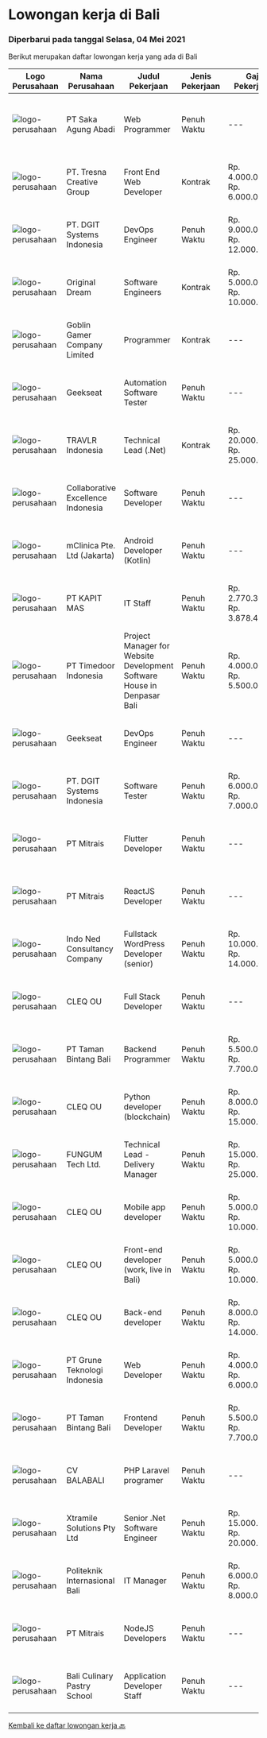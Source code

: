 
  # Lowongan kerja di Bali

  ### Diperbarui pada tanggal Selasa, 04 Mei 2021

  Berikut merupakan daftar lowongan kerja yang ada di Bali

  |Logo Perusahaan | Nama Perusahaan | Judul Pekerjaan | Jenis Pekerjaan | Gaji Pekerjaan | Lokasi | Deskripsi | Tanggal diunggah | Pranala |
  | -------------- | --------------- | --------------- | --------- | --------- | -------------- | ------- | ----------- | ----------- |
  |![logo-perusahaan](https://image-service-cdn.seek.com.au/44d134cb33286cb092145d1999c47ce0a2607b7e/ee4dce1061f3f616224767ad58cb2fc751b8d2dc)|PT Saka Agung Abadi|Web Programmer|Penuh Waktu|---|Denpasar|Skill 1.	Pengembang aplikasi Full Stack (PHP/Laravel,MySQL/PostgreSQL,CSS Framework)2.	Mempunyai dasar pengetahuan dalam menggunakan JavaScript dan...|Minggu, 02 Mei 2021|https://www.jobstreet.co.id/id/job/web-programmer-3515121?token=0~d75b7cb8-36d7-490e-a0a8-8813309c5da5&sectionRank=1&jobId=jobstreet-id-job-3515121|
|![logo-perusahaan](https://image-service-cdn.seek.com.au/a210762491c73cfce5d6ef0963b0b0de1bd6c69a/ee4dce1061f3f616224767ad58cb2fc751b8d2dc)|PT. Tresna Creative Group|Front End Web Developer|Kontrak|Rp. 4.000.000-Rp. 6.000.000|Bali|The Front End Developer will work alongside the Creative Director and/or Designers to help create websites, while at the same time, keeping the user...|Sabtu, 01 Mei 2021|https://www.jobstreet.co.id/id/job/front-end-web-developer-3509097?token=0~d75b7cb8-36d7-490e-a0a8-8813309c5da5&sectionRank=2&jobId=jobstreet-id-job-3509097|
|![logo-perusahaan](https://image-service-cdn.seek.com.au/e93bc75036be941b9c3ff3a55670cb236457b0c4/ee4dce1061f3f616224767ad58cb2fc751b8d2dc)|PT. DGIT Systems Indonesia|DevOps Engineer|Penuh Waktu|Rp. 9.000.000-Rp. 12.000.000|Badung|DevOps Engineer The RoleWe are looking for a DevOps Engineer with excellent Linux system administration and management skills to support our teams...|Senin, 03 Mei 2021|https://www.jobstreet.co.id/id/job/devops-engineer-3522002?token=0~d75b7cb8-36d7-490e-a0a8-8813309c5da5&sectionRank=3&jobId=jobstreet-id-job-3522002|
|![logo-perusahaan](https://image-service-cdn.seek.com.au/d3ae8e1874edee1c10187314a1bc1cb7c641c91e/ee4dce1061f3f616224767ad58cb2fc751b8d2dc)|Original Dream|Software Engineers|Kontrak|Rp. 5.000.000-Rp. 10.000.000|Badung|Smartmates is a Zoho consulting company with offices based in Bali. We help companies use Zoho apps for their business (see www.zoho.com). We're...|Sabtu, 01 Mei 2021|https://www.jobstreet.co.id/id/job/software-engineers-3509463?token=0~d75b7cb8-36d7-490e-a0a8-8813309c5da5&sectionRank=4&jobId=jobstreet-id-job-3509463|
|![logo-perusahaan](https://image-service-cdn.seek.com.au/7f861876d94e0e8f123c58294c25a332f282e295/ee4dce1061f3f616224767ad58cb2fc751b8d2dc)|Goblin Gamer Company Limited|Programmer|Kontrak|---|Bali|Job HighlightsTo develop a logistic system for internal using web application / system.Software system development &amp; programming...|Sabtu, 01 Mei 2021|https://www.jobstreet.co.id/id/job/programmer-4545842/origin/my?token=0~d75b7cb8-36d7-490e-a0a8-8813309c5da5&sectionRank=5&jobId=jobstreet-my-job-4545842|
|![logo-perusahaan](https://image-service-cdn.seek.com.au/6ec369771236c060e2d7d7d46be9eee1432857a5/ee4dce1061f3f616224767ad58cb2fc751b8d2dc)|Geekseat|Automation Software Tester|Penuh Waktu|---|Badung|We’re looking for an Outstanding Automation Software Tester to join our Awesome Engineering Team at Bali or Bandung.As an Automation Software Tester...|Sabtu, 01 Mei 2021|https://www.jobstreet.co.id/id/job/automation-software-tester-3508789?token=0~d75b7cb8-36d7-490e-a0a8-8813309c5da5&sectionRank=6&jobId=jobstreet-id-job-3508789|
|![logo-perusahaan](https://image-service-cdn.seek.com.au/0b12a742ea945bde3fd751c06ca5f47bb2053690/ee4dce1061f3f616224767ad58cb2fc751b8d2dc)|TRAVLR Indonesia|Technical Lead (.Net)|Kontrak|Rp. 20.000.000-Rp. 25.000.000|Badung|Technical Lead (.NET)We are searching for an innovative Technical Lead to join our company. As the Technical Lead, you will oversee the company’s...|Senin, 03 Mei 2021|https://www.jobstreet.co.id/id/job/technical-lead-net-3521957?token=0~d75b7cb8-36d7-490e-a0a8-8813309c5da5&sectionRank=7&jobId=jobstreet-id-job-3521957|
|![logo-perusahaan](https://image-service-cdn.seek.com.au/00c268b58ba99fc65b0b0108dd8e2d7068acfb74/ee4dce1061f3f616224767ad58cb2fc751b8d2dc)|Collaborative Excellence Indonesia|Software Developer|Penuh Waktu|---|Bali|Responsibilities: Design, coding, and testing of modules for various components of our product framework Capable of understanding and delivering...|Sabtu, 01 Mei 2021|https://www.jobstreet.co.id/id/job/software-developer-3509773?token=0~d75b7cb8-36d7-490e-a0a8-8813309c5da5&sectionRank=8&jobId=jobstreet-id-job-3509773|
|![logo-perusahaan](https://image-service-cdn.seek.com.au/3eac216066c62f91a428474b55e86479f21be1b1/ee4dce1061f3f616224767ad58cb2fc751b8d2dc)|mClinica Pte. Ltd (Jakarta)|Android Developer (Kotlin)|Penuh Waktu|---|Bali|mClinica is hiring for a Senior Mobile Developer (Android) to serve our clients in Southeast Asia and support our growth regionally and globally. We...|Minggu, 02 Mei 2021|https://www.jobstreet.co.id/id/job/android-developer-kotlin-3509865?token=0~d75b7cb8-36d7-490e-a0a8-8813309c5da5&sectionRank=9&jobId=jobstreet-id-job-3509865|
|![logo-perusahaan](https://image-service-cdn.seek.com.au/a6292a8a93a3137a8ddff8ded108627943c58a0f/ee4dce1061f3f616224767ad58cb2fc751b8d2dc)|PT KAPIT MAS|IT Staff|Penuh Waktu|Rp. 2.770.300-Rp. 3.878.420|Denpasar|· Candidate must possess at least Bachelor's Degree.· Required language(s): English.· At least 1 Year of working experience in the related field is...|Rabu, 28 April 2021|https://www.jobstreet.co.id/id/job/it-staff-3519030?token=0~d75b7cb8-36d7-490e-a0a8-8813309c5da5&sectionRank=10&jobId=jobstreet-id-job-3519030|
|![logo-perusahaan](https://image-service-cdn.seek.com.au/6a4bab02b8ff094d0604859dad47a24f6448e298/ee4dce1061f3f616224767ad58cb2fc751b8d2dc)|PT Timedoor Indonesia|Project Manager for Website Development Software House in Denpasar Bali|Penuh Waktu|Rp. 4.000.000-Rp. 5.500.000|Bali|If you want to grow up yourself, Timedoor is one of the best places for your career. Our team has come from various culture. We welcome young people...|Kamis, 29 April 2021|https://www.jobstreet.co.id/id/job/project-manager-for-website-development-software-house-in-denpasar-bali-3506259?token=0~d75b7cb8-36d7-490e-a0a8-8813309c5da5&sectionRank=11&jobId=jobstreet-id-job-3506259|
|![logo-perusahaan](https://image-service-cdn.seek.com.au/6ec369771236c060e2d7d7d46be9eee1432857a5/ee4dce1061f3f616224767ad58cb2fc751b8d2dc)|Geekseat|DevOps Engineer|Penuh Waktu|---|Denpasar|Have a seat with us!  The Company:  Geekseat has combined experiences more than 10 years in IT Industry. We value Work-Life Balance. You will work in...|Sabtu, 01 Mei 2021|https://www.jobstreet.co.id/id/job/devops-engineer-3508722?token=0~d75b7cb8-36d7-490e-a0a8-8813309c5da5&sectionRank=12&jobId=jobstreet-id-job-3508722|
|![logo-perusahaan](https://image-service-cdn.seek.com.au/e93bc75036be941b9c3ff3a55670cb236457b0c4/ee4dce1061f3f616224767ad58cb2fc751b8d2dc)|PT. DGIT Systems Indonesia|Software Tester|Penuh Waktu|Rp. 6.000.000-Rp. 7.000.000|Bali|We believe work should be a fun development journey but the challenging one! Our great teams will support you to achieve that and delivering great...|Rabu, 28 April 2021|https://www.jobstreet.co.id/id/job/software-tester-3519365?token=0~d75b7cb8-36d7-490e-a0a8-8813309c5da5&sectionRank=13&jobId=jobstreet-id-job-3519365|
|![logo-perusahaan](https://image-service-cdn.seek.com.au/873c75fc9ed6df00967320d343e4e2a794129d8b/ee4dce1061f3f616224767ad58cb2fc751b8d2dc)|PT Mitrais|Flutter Developer|Penuh Waktu|---|Bali|Build your Career with Mitrais !  We're looking for experienced Flutter Developer to be part of our team. What will you be doing?  Liase with...|Jumat, 30 April 2021|https://www.jobstreet.co.id/id/job/flutter-developer-3507780?token=0~d75b7cb8-36d7-490e-a0a8-8813309c5da5&sectionRank=14&jobId=jobstreet-id-job-3507780|
|![logo-perusahaan](https://image-service-cdn.seek.com.au/873c75fc9ed6df00967320d343e4e2a794129d8b/ee4dce1061f3f616224767ad58cb2fc751b8d2dc)|PT Mitrais|ReactJS Developer|Penuh Waktu|---|Bali|We're urgently looking for experienced ReactJS Developers to be part of our team for an immediate start.Our client is a consultancy focused company...|Jumat, 30 April 2021|https://www.jobstreet.co.id/id/job/reactjs-developer-3521433?token=0~d75b7cb8-36d7-490e-a0a8-8813309c5da5&sectionRank=15&jobId=jobstreet-id-job-3521433|
|![logo-perusahaan](https://image-service-cdn.seek.com.au/d473d21136c709a76b0e49af50136c3eb0e567f1/ee4dce1061f3f616224767ad58cb2fc751b8d2dc)|Indo Ned Consultancy Company|Fullstack WordPress Developer (senior)|Penuh Waktu|Rp. 10.000.000-Rp. 14.000.000|Bali|This job is not at IndoNed. You will be working for a Dutch company called U Digital (U B.V.) in Indonesia. U Digital is responsible for the selection...|Minggu, 02 Mei 2021|https://www.jobstreet.co.id/id/job/fullstack-wordpress-developer-senior-3515915?token=0~d75b7cb8-36d7-490e-a0a8-8813309c5da5&sectionRank=16&jobId=jobstreet-id-job-3515915|
|![logo-perusahaan](https://image-service-cdn.seek.com.au/8b74d54d6ee7885f907464ca2714223178d371a4/ee4dce1061f3f616224767ad58cb2fc751b8d2dc)|CLEQ OU|Full Stack Developer|Penuh Waktu|---|Badung|About ItsavirusItsavirus is a software company with offices in Bali, Singapore and Amsterdam. With a relative small group of people, we work on great...|Kamis, 29 April 2021|https://www.jobstreet.co.id/id/job/full-stack-developer-3511669?token=0~d75b7cb8-36d7-490e-a0a8-8813309c5da5&sectionRank=17&jobId=jobstreet-id-job-3511669|
|![logo-perusahaan](https://image-service-cdn.seek.com.au/82703dd9c0d2bd37fd63be957cbdc90f26a15d6d/ee4dce1061f3f616224767ad58cb2fc751b8d2dc)|PT Taman Bintang Bali|Backend Programmer|Penuh Waktu|Rp. 5.500.000-Rp. 7.700.000|Badung|Requirements: 1 year doing backend using NodeJS using framework (Express, Nest, etc). Able to work with Typescript Language Good understanding of...|Kamis, 29 April 2021|https://www.jobstreet.co.id/id/job/backend-programmer-3520342?token=0~d75b7cb8-36d7-490e-a0a8-8813309c5da5&sectionRank=18&jobId=jobstreet-id-job-3520342|
|![logo-perusahaan](https://image-service-cdn.seek.com.au/8b74d54d6ee7885f907464ca2714223178d371a4/ee4dce1061f3f616224767ad58cb2fc751b8d2dc)|CLEQ OU|Python developer (blockchain)|Penuh Waktu|Rp. 8.000.000-Rp. 15.000.000|Badung|About MelalieMelalie is a peer-to-peer (P2P) mobility marketplace. On the Melalie platform, people can rent vehicles from each other, without the need...|Kamis, 29 April 2021|https://www.jobstreet.co.id/id/job/python-developer-blockchain-3511531?token=0~d75b7cb8-36d7-490e-a0a8-8813309c5da5&sectionRank=19&jobId=jobstreet-id-job-3511531|
|![logo-perusahaan](https://us.123rf.com/450wm/pavelstasevich/pavelstasevich1811/pavelstasevich181101027/112815900-stock-vector-no-image-available-icon-flat-vector.jpg?ver=6)|FUNGUM Tech Ltd.|Technical Lead - Delivery Manager|Penuh Waktu|Rp. 15.000.000-Rp. 25.000.000|Bali|The Role: You will be an experienced project leader with a strong background in software development management and product release who thrives on...|Jumat, 30 April 2021|https://www.jobstreet.co.id/id/job/technical-lead-delivery-manager-3520883?token=0~d75b7cb8-36d7-490e-a0a8-8813309c5da5&sectionRank=20&jobId=jobstreet-id-job-3520883|
|![logo-perusahaan](https://image-service-cdn.seek.com.au/8b74d54d6ee7885f907464ca2714223178d371a4/ee4dce1061f3f616224767ad58cb2fc751b8d2dc)|CLEQ OU|Mobile app developer|Penuh Waktu|Rp. 5.000.000-Rp. 10.000.000|Badung|About MelalieMelalie is a peer-to-peer (P2P) mobility marketplace. On the Melalie platform, people can rent vehicles from each other, without the need...|Kamis, 29 April 2021|https://www.jobstreet.co.id/id/job/mobile-app-developer-3511642?token=0~d75b7cb8-36d7-490e-a0a8-8813309c5da5&sectionRank=21&jobId=jobstreet-id-job-3511642|
|![logo-perusahaan](https://image-service-cdn.seek.com.au/8b74d54d6ee7885f907464ca2714223178d371a4/ee4dce1061f3f616224767ad58cb2fc751b8d2dc)|CLEQ OU|Front-end developer (work, live in Bali)|Penuh Waktu|Rp. 5.000.000-Rp. 10.000.000|Badung|About ItsavirusItsavirus is a software company with offices in Bali, Singapore and Amsterdam. With a relative small group of people, we work on great...|Kamis, 29 April 2021|https://www.jobstreet.co.id/id/job/front-end-developer-work-live-in-bali-3511747?token=0~d75b7cb8-36d7-490e-a0a8-8813309c5da5&sectionRank=22&jobId=jobstreet-id-job-3511747|
|![logo-perusahaan](https://image-service-cdn.seek.com.au/8b74d54d6ee7885f907464ca2714223178d371a4/ee4dce1061f3f616224767ad58cb2fc751b8d2dc)|CLEQ OU|Back-end developer|Penuh Waktu|Rp. 8.000.000-Rp. 14.000.000|Badung|About ItsavirusItsavirus is a software company with offices in Bali, Singapore and Amsterdam. With a relative small group of people, we work on great...|Kamis, 29 April 2021|https://www.jobstreet.co.id/id/job/back-end-developer-3511706?token=0~d75b7cb8-36d7-490e-a0a8-8813309c5da5&sectionRank=23&jobId=jobstreet-id-job-3511706|
|![logo-perusahaan](https://image-service-cdn.seek.com.au/bce4433421cbd6d3fbcd407460c54cc5d2693753/ee4dce1061f3f616224767ad58cb2fc751b8d2dc)|PT Grune Teknologi Indonesia|Web Developer|Penuh Waktu|Rp. 4.000.000-Rp. 6.000.000|Denpasar|Job Descriptions: Write programming code, either from scratch or adapting from other source code to meet business requirements. Candidates can choose...|Kamis, 29 April 2021|https://www.jobstreet.co.id/id/job/web-developer-3512561?token=0~d75b7cb8-36d7-490e-a0a8-8813309c5da5&sectionRank=24&jobId=jobstreet-id-job-3512561|
|![logo-perusahaan](https://image-service-cdn.seek.com.au/82703dd9c0d2bd37fd63be957cbdc90f26a15d6d/ee4dce1061f3f616224767ad58cb2fc751b8d2dc)|PT Taman Bintang Bali|Frontend Developer|Penuh Waktu|Rp. 5.500.000-Rp. 7.700.000|Badung|Requirements: Minimum 1 year experience on related field Build a functioning and smooth front-end web application that interacts with our RESTful API...|Kamis, 29 April 2021|https://www.jobstreet.co.id/id/job/frontend-developer-3520286?token=0~d75b7cb8-36d7-490e-a0a8-8813309c5da5&sectionRank=25&jobId=jobstreet-id-job-3520286|
|![logo-perusahaan](https://image-service-cdn.seek.com.au/cf4d03df9bfd8d1cf47f32651a41f07269e49a8d/ee4dce1061f3f616224767ad58cb2fc751b8d2dc)|CV BALABALI|PHP Laravel programer|Penuh Waktu|---|Denpasar|We are a new tech company based in Denpasar (Bali) and Surabaya (East Java) with mostly experienced developers, providing solutions for local to...|Rabu, 28 April 2021|https://www.jobstreet.co.id/id/job/php-laravel-programer-3519146?token=0~d75b7cb8-36d7-490e-a0a8-8813309c5da5&sectionRank=26&jobId=jobstreet-id-job-3519146|
|![logo-perusahaan](https://image-service-cdn.seek.com.au/886dbb766c5bd832cea6f1bb5b5374b094ca8917/ee4dce1061f3f616224767ad58cb2fc751b8d2dc)|Xtramile Solutions Pty Ltd|Senior .Net Software Engineer|Penuh Waktu|Rp. 15.000.000-Rp. 20.000.000|Bali|We need a senior .Net engineer to help deliver one of our key client’s project in their vision to continue improving the digital communications...|Jumat, 30 April 2021|https://www.jobstreet.co.id/id/job/senior-net-software-engineer-3508262?token=0~d75b7cb8-36d7-490e-a0a8-8813309c5da5&sectionRank=27&jobId=jobstreet-id-job-3508262|
|![logo-perusahaan](https://image-service-cdn.seek.com.au/1e0214aff46c37ba782acf2c167ff74ce8627076/ee4dce1061f3f616224767ad58cb2fc751b8d2dc)|Politeknik Internasional Bali|IT Manager|Penuh Waktu|Rp. 6.000.000-Rp. 8.000.000|Bali|Candidate must possess at least Bachelor's Degree, Master's Degree/Post-Graduate Degree in Computer Science/Information Technology or equivalent....|Kamis, 29 April 2021|https://www.jobstreet.co.id/id/job/it-manager-3519684?token=0~d75b7cb8-36d7-490e-a0a8-8813309c5da5&sectionRank=28&jobId=jobstreet-id-job-3519684|
|![logo-perusahaan](https://image-service-cdn.seek.com.au/873c75fc9ed6df00967320d343e4e2a794129d8b/ee4dce1061f3f616224767ad58cb2fc751b8d2dc)|PT Mitrais|NodeJS Developers|Penuh Waktu|---|Bali|Build your Career with Mitrais! We're urgently looking for experienced NodeJS Developers to be part of our team for an immediate start.Our client is a...|Selasa, 27 April 2021|https://www.jobstreet.co.id/id/job/nodejs-developers-3504003?token=0~d75b7cb8-36d7-490e-a0a8-8813309c5da5&sectionRank=29&jobId=jobstreet-id-job-3504003|
|![logo-perusahaan](https://image-service-cdn.seek.com.au/8961a559f213fca5f71e88e615a3ac7b42161a53/ee4dce1061f3f616224767ad58cb2fc751b8d2dc)|Bali Culinary Pastry School|Application Developer Staff|Penuh Waktu|---|Denpasar|Application developer (AD) team member in developing inhouse application. Working closely with AD supervisor to develop the application within...|Rabu, 28 April 2021|https://www.jobstreet.co.id/id/job/application-developer-staff-3511024?token=0~d75b7cb8-36d7-490e-a0a8-8813309c5da5&sectionRank=30&jobId=jobstreet-id-job-3511024|


  [Kembali ke daftar lowongan kerja 🔙](../README.md#daftar-lowongan-kerja)
  